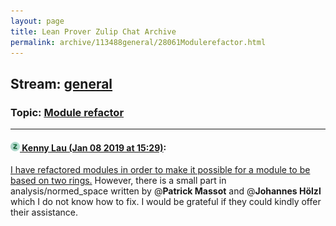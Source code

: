 ```yaml
---
layout: page
title: Lean Prover Zulip Chat Archive 
permalink: archive/113488general/28061Modulerefactor.html
---
```


## Stream: [general](index.html)
### Topic: [Module refactor](28061Modulerefactor.html)

---

#### [![Click to go to Zulip](../../assets/img/zulip2.png) Kenny Lau (Jan 08 2019 at 15:29)](https://leanprover.zulipchat.com/#narrow/stream/113488-general/topic/Module%20refactor/near/154648106):
[I have refactored modules in order to make it possible for a module to be based on two rings.](https://github.com/leanprover-community/mathlib/tree/module-refactor) However, there is a small part in analysis/normed_space written by @**Patrick Massot** and @**Johannes Hölzl** which I do not know how to fix. I would be grateful if they could kindly offer their assistance.

